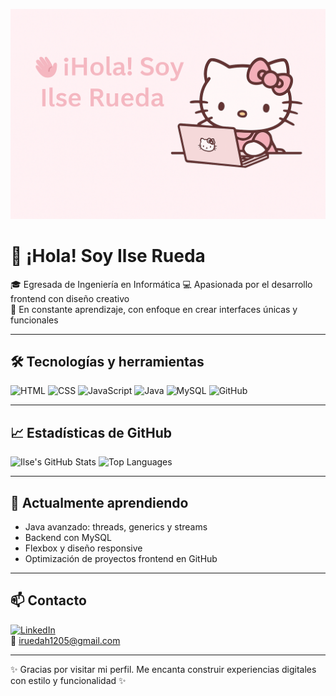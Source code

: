 <!-- 🩷 Banner principal -->
<p align="center">
  <img src="https://raw.githubusercontent.com/IlseRueda/IlseRueda/main/img/hello-kitty-banner.png" width="700"/>
</p>

# 👋 ¡Hola! Soy Ilse Rueda

🎓 Egresada de Ingeniería en Informática
💻 Apasionada por el desarrollo frontend con diseño creativo  
🧁 En constante aprendizaje, con enfoque en crear interfaces únicas y funcionales

---

## 🛠️ Tecnologías y herramientas

![HTML](https://img.shields.io/badge/HTML5-F7A6C7?style=for-the-badge&logo=html5&logoColor=white)
![CSS](https://img.shields.io/badge/CSS3-F5B7D5?style=for-the-badge&logo=css3&logoColor=white)
![JavaScript](https://img.shields.io/badge/JavaScript-FDDDE6?style=for-the-badge&logo=javascript&logoColor=black)
![Java](https://img.shields.io/badge/Java-F8B3E4?style=for-the-badge&logo=openjdk&logoColor=white)
![MySQL](https://img.shields.io/badge/MySQL-FBC9D4?style=for-the-badge&logo=mysql&logoColor=white)
![GitHub](https://img.shields.io/badge/GitHub-E5A4CC?style=for-the-badge&logo=github&logoColor=white)

---

## 📈 Estadísticas de GitHub 

![Ilse's GitHub Stats](https://github-readme-stats.vercel.app/api?username=IlseRueda&show_icons=true&theme=rose_pine)
![Top Languages](https://github-readme-stats.vercel.app/api/top-langs/?username=IlseRueda&layout=compact&theme=rose_pine)

---

## 🎀 Actualmente aprendiendo

- Java avanzado: threads, generics y streams  
- Backend con MySQL  
- Flexbox y diseño responsive  
- Optimización de proyectos frontend en GitHub

---

## 📫 Contacto

[![LinkedIn](https://img.shields.io/badge/LinkedIn-F7A6C7?style=flat-square&logo=linkedin&logoColor=white)](https://www.linkedin.com/in/ilse-ameyali-rueda-hernández-7791762b0)  
📧 [iruedah1205@gmail.com](mailto:iruedah1205@gmail.com)

---

✨ Gracias por visitar mi perfil. Me encanta construir experiencias digitales con estilo y funcionalidad ✨
